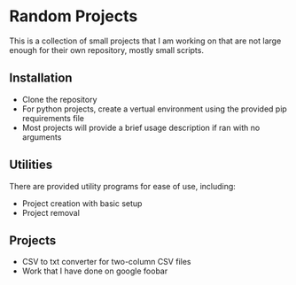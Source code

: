 # Random Projects
This is a collection of small projects that I am working on that are not large enough for their own repository, mostly small scripts.

## Installation
- Clone the repository
- For python projects, create a vertual environment using the provided pip requirements file
- Most projects will provide a brief usage description if ran with no arguments

## Utilities
There are provided utility programs for ease of use, including:
- Project creation with basic setup
- Project removal

## Projects
- CSV to txt converter for two-column CSV files
- Work that I have done on google foobar
